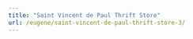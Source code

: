 ```yaml
---
title: "Saint Vincent de Paul Thrift Store"
url: /eugene/saint-vincent-de-paul-thrift-store-3/
---
```

